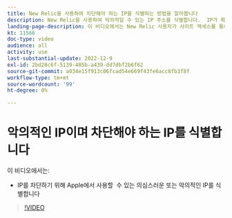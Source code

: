 ```yaml
---
title: New Relic을 사용하여 차단해야 하는 IP를 식별하는 방법을 알아봅니다
description: New Relic을 사용하여 악의적일 수 있는 IP 주소를 식별합니다.  IP가 확인되면 이 IP가 앱의 액세스를 차단하기 위해 백그라운드에서 사용됩니다
landing-page-description: 이 비디오에서는 New Relic 사용자가 사이트 액세스를 통해 차단해야 할 수 있는 잠재적인 IP 주소를 찾도록 지시합니다.
kt: 11566
doc-type: video
audience: all
activity: use
last-substantial-update: 2022-12-9
exl-id: 2bd28c6f-5139-485b-a439-dd7dbf2b6f62
source-git-commit: a034e15f913c06fcad54e669f43fe6acc8fb3f8f
workflow-type: tm+mt
source-wordcount: '99'
ht-degree: 0%

---
```


# 악의적인 IP이며 차단해야 하는 IP를 식별합니다

이 비디오에서는:

- IP를 차단하기 위해 Apple에서 사용할 &#x200B; 수 있는 의심스러운 또는 악의적인 IP를 식별합니다

>[!VIDEO](https://video.tv.adobe.com/v/3412088/)
